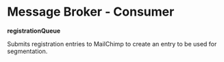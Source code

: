 Message Broker - Consumer
==============
**registrationQueue**

Submits registration entries to MailChimp to create an entry to be used for segmentation.

